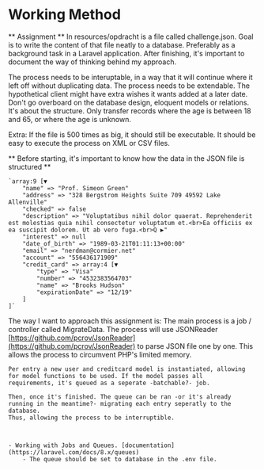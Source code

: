 # Working Method

** Assignment **
In resources/opdracht is a file called challenge.json. Goal is to write the content of that
file neatly to a database. Preferably as a background task in a Laravel application. After
finishing, it's important to document the way of thinking behind my approach.

The process needs to be interuptable, in a way that it will continue where it left off without duplicating data. 
The process needs to be extendable. The hypothetical client might have extra wishes it wants added at a later date.
Don't go overboard on the database design, eloquent models or relations. It's about the structure.
Only transfer records where the age is between 18 and 65, or where the age is unknown.

Extra: If the file is 500 times as big, it should still be executable. It should be easy to execute the process on XML or CSV files.


** Before starting, it's important to know how the data in the JSON file is structured **

    `array:9 [▼
        "name" => "Prof. Simeon Green"
        "address" => "328 Bergstrom Heights Suite 709 49592 Lake Allenville"
        "checked" => false
        "description" => "Voluptatibus nihil dolor quaerat. Reprehenderit est molestias quia nihil consectetur voluptatum et.<br>Ea officiis ex ea suscipit dolorem. Ut ab vero fuga.<br>Q ▶"
        "interest" => null
        "date_of_birth" => "1989-03-21T01:11:13+00:00"
        "email" => "nerdman@cormier.net"
        "account" => "556436171909"
        "credit_card" => array:4 [▼
            "type" => "Visa"
            "number" => "4532383564703"
            "name" => "Brooks Hudson"
            "expirationDate" => "12/19"
        ]
    ]`

The way I want to approach this assignment is:
    The main process is a job / controller called MigrateData. 
    The process will use JSONReader [https://github.com/pcrov/JsonReader](https://github.com/pcrov/JsonReader) to parse JSON file one by one.
    This allows the process to circumvent PHP's limited memory.

    Per entry a new user and creditcard model is instantiated, allowing for model functions to be used. If the model passes all
    requirements, it's queued as a seperate -batchable?- job. 
    
    Then, once it's finished. The queue can be ran -or it's already running in the meantime?- migrating each entry seperatly to the database.
    Thus, allowing the process to be interruptible. 

    

    - Working with Jobs and Queues. [documentation](https://laravel.com/docs/8.x/queues)
        - The queue should be set to database in the .env file.


